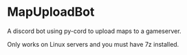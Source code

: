 # MapUploadBot
A discord bot using py-cord to upload maps to a gameserver.

Only works on Linux servers and you must have 7z installed.
